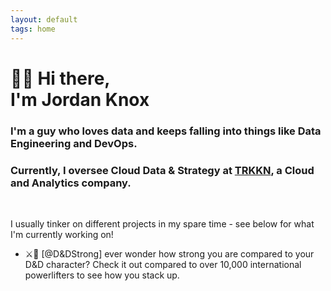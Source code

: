 ```yaml
---
layout: default
tags: home
---
```


# 🧙‍♂️  Hi there, <br/> I'm Jordan Knox

### I'm a guy who loves data and keeps falling into things like Data Engineering and DevOps. 

### Currently, I oversee Cloud Data & Strategy at [TRKKN](https://www.trkkn.com/), a Cloud and Analytics company. 

<br>

I usually tinker on different projects in my spare time - see below for what I'm currently working on! 

- ⚔️💪 [@D&DStrong] ever wonder how strong you are compared to your D&D character? Check it out compared to over 10,000 international powerlifters to see how you stack up. 


<br>


